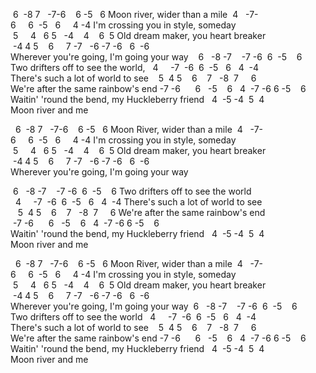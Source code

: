  6  -8 7   -7-6    6 -5   6
Moon river, wider than a mile
 4   -7-6     6  -5   6     4 -4
I'm crossing you in style, someday
 5     4   6 5   -4    4    6  5
Old dream maker, you heart breaker
 -4 4 5    6     7 -7   -6 -7 -6   6  -6
Wherever you're going, I'm going your way
 
 6   -8 -7    -7 -6  6  -5    6
Two drifters off to see the world,
  4     -7  -6  6  -5   6   4  -4
There's such a lot of world to see
   5  4 5    6    7   -8  7     6
We're after the same rainbow's end
-7 -6      6   -5    6   4  -7 -6 6 -5    6
Waitin' 'round the bend, my Huckleberry friend
  4  -5 -4  5  4
Moon river and me

  6  -8 7   -7-6    6 -5   6
Moon River, wider than a mile
 4   -7-6     6  -5   6     4 -4
I'm crossing you in style, someday
 5     4   6 5   -4    4    6  5
Old dream maker, you heart breaker
 -4 4 5    6     7 -7   -6 -7 -6   6  -6
Wherever you're going, I'm going your way

 6   -8 -7    -7 -6  6  -5    6
Two drifters off to see the world
  4     -7  -6  6  -5   6   4  -4
There's such a lot of world to see
   5  4 5    6    7   -8  7     6
We're after the same rainbow's end
 -7 -6      6   -5    6   4  -7 -6 6 -5    6
Waitin' 'round the bend, my Huckleberry friend
  4  -5 -4  5  4
Moon river and me

  6  -8 7   -7-6    6 -5   6
Moon River, wider than a mile
 4   -7-6     6  -5   6     4 -4
I'm crossing you in style, someday
 5     4   6 5   -4    4    6  5
Old dream maker, you heart breaker
 -4 4 5    6     7 -7   -6 -7 -6   6  -6
Wherever you're going, I'm going your way
 6   -8 -7    -7 -6  6  -5    6
Two drifters off to see the world
  4     -7  -6  6  -5   6   4  -4
There's such a lot of world to see
   5  4 5    6    7   -8  7     6
We're after the same rainbow's end
-7 -6      6   -5    6   4  -7 -6 6 -5    6
Waitin' 'round the bend, my Huckleberry friend
  4  -5 -4  5  4
Moon river and me